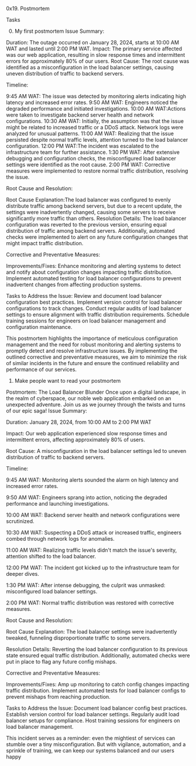 0x19. Postmortem

Tasks

0. My first postmortem
Issue Summary:

Duration: The outage occurred on January 28, 2024, starts at 10:00 AM WAT and lasted until 2:00 PM WAT.
Impact: The primary service affected was our web application, resulting in slow response times and intermittent errors for approximately 80% of our users.
Root Cause: The root cause was identified as a misconfiguration in the load balancer settings, causing uneven distribution of traffic to backend servers.

Timeline:

9:45 AM WAT: The issue was detected by monitoring alerts indicating high latency and increased error rates.
9:50 AM WAT: Engineers noticed the degraded performance and initiated investigations.
10:00 AM WAT:Actions were taken to investigate backend server health and network configurations.
10:30 AM WAT: Initially, the assumption was that the issue might be related to increased traffic or a DDoS attack. Network logs were analyzed for unusual patterns.
11:00 AM WAT: Realizing that the issue persisted despite normal traffic levels, attention turned to the load balancer configuration.
12:00 PM WAT:The incident was escalated to the infrastructure team for further assistance.
1:30 PM WAT: After extensive debugging and configuration checks, the misconfigured load balancer settings were identified as the root cause.
2:00 PM WAT: Corrective measures were implemented to restore normal traffic distribution, resolving the issue.

Root Cause and Resolution:

Root Cause Explanation:The load balancer was configured to evenly distribute traffic among backend servers, but due to a recent update, the settings were inadvertently changed, causing some servers to receive significantly more traffic than others.
Resolution Details: The load balancer configuration was reverted to the previous version, ensuring equal distribution of traffic among backend servers. Additionally, automated checks were implemented to alert on any future configuration changes that might impact traffic distribution.

Corrective and Preventative Measures:

Improvements/Fixes:
Enhance monitoring and alerting systems to detect and notify about configuration changes impacting traffic distribution.
Implement automated testing for load balancer configurations to prevent inadvertent changes from affecting production systems.

Tasks to Address the Issue:
Review and document load balancer configuration best practices.
Implement version control for load balancer configurations to track changes.
Conduct regular audits of load balancer settings to ensure alignment with traffic distribution requirements.
Schedule training sessions for engineers on load balancer management and configuration maintenance.
 
This postmortem highlights the importance of meticulous configuration management and the need for robust monitoring and alerting systems to promptly detect and resolve infrastructure issues. By implementing the outlined corrective and preventative measures, we aim to minimize the risk of similar incidents in the future and ensure the continued reliability and performance of our services.


1. Make people want to read your postmortem

Postmortem: The Load Balancer Blunder
Once upon a digital landscape, in the realm of cyberspace, our noble web application embarked on an unexpected adventure. Join us as we journey through the twists and turns of our epic saga!
Issue Summary:

Duration: January 28, 2024, from 10:00 AM to 2:00 PM WAT

Impact: Our web application experienced slow response times and intermittent errors, affecting approximately 80% of users.

Root Cause: A misconfiguration in the load balancer settings led to uneven distribution of traffic to backend servers.

Timeline:

9:45 AM WAT: Monitoring alerts sounded the alarm on high latency and increased error rates.

9:50 AM WAT: Engineers sprang into action, noticing the degraded performance and launching investigations.

10:00 AM WAT: Backend server health and network configurations were scrutinized.

10:30 AM WAT: Suspecting a DDoS attack or increased traffic, engineers combed through network logs for anomalies.

11:00 AM WAT: Realizing traffic levels didn't match the issue's severity, attention shifted to the load balancer.

12:00 PM WAT: The incident got kicked up to the infrastructure team for deeper dives.

1:30 PM WAT: After intense debugging, the culprit was unmasked: misconfigured load balancer settings.

2:00 PM WAT: Normal traffic distribution was restored with corrective measures.

Root Cause and Resolution:

Root Cause Explanation: The load balancer settings were inadvertently tweaked, funneling disproportionate traffic to some servers.

Resolution Details: Reverting the load balancer configuration to its previous state ensured equal traffic distribution. Additionally, automated checks were put in place to flag any future config mishaps.

Corrective and Preventative Measures:

Improvements/Fixes:
Amp up monitoring to catch config changes impacting traffic distribution.
Implement automated tests for load balancer configs to prevent mishaps from reaching production.

Tasks to Address the Issue:
Document load balancer config best practices.
Establish version control for load balancer settings.
Regularly audit load balancer setups for compliance.
Host training sessions for engineers on load balancer management.

This incident serves as a reminder: even the mightiest of services can stumble over a tiny misconfiguration. But with vigilance, automation, and a sprinkle of training, we can keep our systems balanced and our users happy

